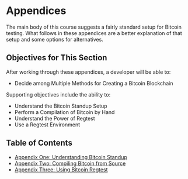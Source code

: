 # Appendices

The main body of this course suggests a fairly standard setup for Bitcoin testing. What follows in these appendices are a better explanation of that setup and some options for alternatives.

## Objectives for This Section

After working through these appendices, a developer will be able to:

   * Decide among Multiple Methods for Creating a Bitcoin Blockchain
   
Supporting objectives include the ability to:

   * Understand the Bitcoin Standup Setup
   * Perform a Compilation of Bitcoin by Hand
   * Understand the Power of Regtest
   * Use a Regtest Environment
   
## Table of Contents

   * [Appendix One: Understanding Bitcoin Standup](A1_0_Understanding_Bitcoin_Standup.md)
   * [Appendix Two: Compiling Bitcoin from Source](A2_0_Compiling_Bitcoin_from_Source.md)
   * [Appendix Three: Using Bitcoin Regtest](A3_0_Using_Bitcoin_Regtest.md)
